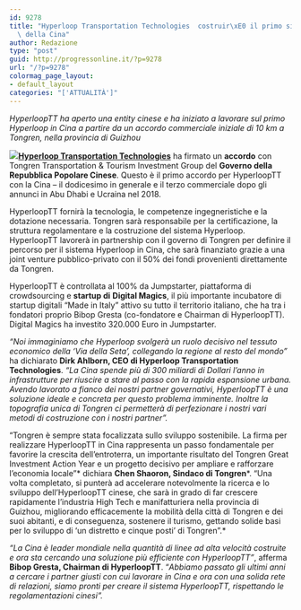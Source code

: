 ```yaml
---
id: 9278
title: "Hyperloop Transportation Technologies  costruir\xE0 il primo sistema Hyperloop\
  \ della Cina"
author: Redazione
type: "post"
guid: http://progressonline.it/?p=9278
url: "/?p=9278"
colormag_page_layout:
- default_layout
categories: "['ATTUALITÀ']"
---
```


*HyperloopTT ha aperto una entity cinese e ha iniziato a lavorare sul primo Hyperloop in Cina a partire da un accordo commerciale iniziale di 10 km a Tongren, nella provincia di Guizhou*

**![](https://progressonline.it/wp-content/uploads/2018/07/HyperloopTT-China-Capsule_low-300x177.jpg)<u>Hyperloop Transportation Technologies</u>** ha firmato un **accordo** con Tongren Transportation &amp; Tourism Investment Group del **Governo della Repubblica Popolare Cinese**. Questo è il primo accordo per HyperloopTT con la Cina – il dodicesimo in generale e il terzo commerciale dopo gli annunci in Abu Dhabi e Ucraina nel 2018.

HyperloopTT fornirà la tecnologia, le competenze ingegneristiche e la dotazione necessaria. Tongren sarà responsabile per la certificazione, la struttura regolamentare e la costruzione del sistema Hyperloop. HyperloopTT lavorerà in partnership con il governo di Tongren per definire il percorso per il sistema Hyperloop in Cina, che sarà finanziato grazie a una joint venture pubblico-privato con il 50% dei fondi provenienti direttamente da Tongren.

HyperloopTT è controllata al 100% da Jumpstarter, piattaforma di crowdsourcing e **startup di** **Digital Magics**, il più importante incubatore di startup digitali “Made in Italy” attivo su tutto il territorio italiano, che ha tra i fondatori proprio Bibop Gresta (co-fondatore e Chairman di HyperloopTT). Digital Magics ha investito 320.000 Euro in Jumpstarter.

*“Noi immaginiamo che Hyperloop svolgerà un ruolo decisivo nel tessuto economico della ‘Via della Seta’, collegando la regione al resto del mondo”* ha dichiarato **Dirk Ahlborn, CEO di Hyperloop Transportation Technologies**. *“La Cina spende più di 300 miliardi di Dollari l’anno in infrastrutture per riuscire a stare al passo con la rapida espansione urbana. Avendo lavorato a fianco dei nostri partner governativi, HyperloopTT è una soluzione ideale e concreta per questo problema imminente. Inoltre la topografia unica di Tongren ci permetterà di perfezionare i nostri vari metodi di costruzione con i nostri partner”.*

 “Tongren è sempre stata focalizzata sullo sviluppo sostenibile. La firma per realizzare HyperloopTT in Cina rappresenta un passo fondamentale per favorire la crescita dell’entroterra, un importante risultato del Tongren Great Investment Action Year e un progetto decisivo per ampliare e rafforzare l’economia locale”* dichiara  **Chen Shaoron, Sindaco di Tongren***. “Una volta completato, si punterà ad accelerare notevolmente la ricerca e lo sviluppo dell’HyperloopTT cinese, che sarà in grado di far crescere rapidamente l’industria High Tech e manifatturiera nella provincia di Guizhou, migliorando efficacemente la mobilità della città di Tongren e dei suoi abitanti, e di conseguenza, sostenere il turismo, gettando solide basi per lo sviluppo di ‘un distretto e cinque posti’ di Tongren”.*

*“La Cina è leader mondiale nella quantità di linee ad alta velocità costruite e ora sta cercando una soluzione più efficiente con HyperloopTT”*, afferma **Bibop Gresta, Chairman di HyperloopTT**. “*Abbiamo passato gli ultimi anni a cercare i partner giusti con cui lavorare in Cina e ora con una solida rete di relazioni, siamo pronti per creare il sistema HyperloopTT, rispettando le regolamentazioni cinesi”.*
